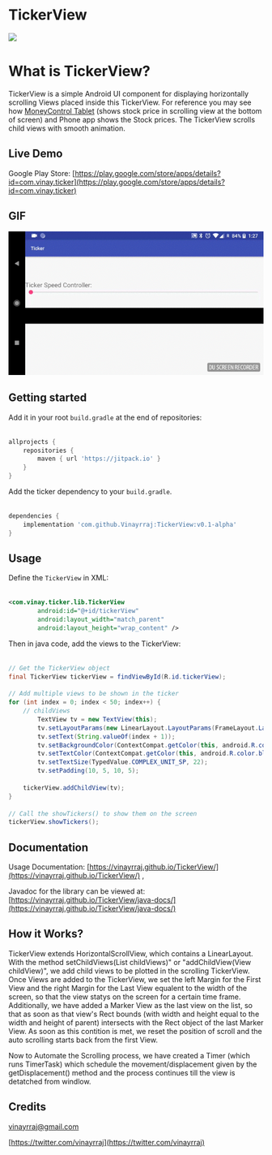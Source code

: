 # TickerView

[![](https://jitpack.io/v/Vinayrraj/TickerView.svg)](https://jitpack.io/#Vinayrraj/TickerView)

What is TickerView?
===============
TickerView is a simple Android UI component for displaying horizontally scrolling Views placed inside this TickerView. For reference you may see how [MoneyControl Tablet](https://play.google.com/store/apps/details?id=com.moneycontrol) (shows stock price in scrolling view at the bottom of screen) and Phone app shows the Stock prices. The TickerView scrolls child views with smooth animation.

Live Demo
---------------
Google Play Store: [https://play.google.com/store/apps/details?id=com.vinay.ticker](https://play.google.com/store/apps/details?id=com.vinay.ticker) 


GIF
---------------

![Wait for the GIF image to load](/media/image_gif.gif)


Getting started
---------------

Add it in your root `build.gradle` at the end of repositories:

```groovy

allprojects {
	repositories {
		maven { url 'https://jitpack.io' }
	}
}

```

Add the ticker dependency to your `build.gradle`.

```groovy

dependencies {
	implementation 'com.github.Vinayrraj:TickerView:v0.1-alpha'
}

```

Usage
-----

Define the `TickerView` in XML:

```xml

<com.vinay.ticker.lib.TickerView
        android:id="@+id/tickerView"
        android:layout_width="match_parent"
        android:layout_height="wrap_content" />
```

Then in java code, add the views to the TickerView:

```java

// Get the TickerView object
final TickerView tickerView = findViewById(R.id.tickerView);

// Add multiple views to be shown in the ticker
for (int index = 0; index < 50; index++) {
	// childViews
        TextView tv = new TextView(this);
        tv.setLayoutParams(new LinearLayout.LayoutParams(FrameLayout.LayoutParams.WRAP_CONTENT, FrameLayout.LayoutParams.WRAP_CONTENT));
        tv.setText(String.valueOf(index + 1));
        tv.setBackgroundColor(ContextCompat.getColor(this, android.R.color.white));
        tv.setTextColor(ContextCompat.getColor(this, android.R.color.black));
        tv.setTextSize(TypedValue.COMPLEX_UNIT_SP, 22);
        tv.setPadding(10, 5, 10, 5);
        
	tickerView.addChildView(tv);
}

// Call the showTickers() to show them on the screen
tickerView.showTickers();

```



Documentation
-----

Usage Documentation: [https://vinayrraj.github.io/TickerView/](https://vinayrraj.github.io/TickerView/) , 

Javadoc for the library can be viewed at: [https://vinayrraj.github.io/TickerView/java-docs/](https://vinayrraj.github.io/TickerView/java-docs/)


How it Works?
-----

TickerView extends HorizontalScrollView, which contains a  LinearLayout. With the method setChildViews(List<View> childViews)" or "addChildView(View childView)", we add child views to be plotted in the scrolling TickerView.
Once Views are added to the TickerView, we set the left Margin for the First View and the right Margin for the Last View equalent to the width of the screen, so that the view statys on the screen for a certain time frame. 
Additionally, we have added a Marker View as the last view on the list, so that as soon as that view's Rect bounds (with width and height equal to the width and height of parent) intersects with the Rect object of the last Marker View. As soon as this contition is met, we reset the position of scroll and the auto scrolling starts back from the first View. 

Now to Automate the Scrolling process, we have created a Timer (which runs TimerTask) which schedule the movement/displacement given by the getDisplacement() method and the process continues till the view is detatched from windlow. 


Credits
-----

vinayrraj@gmail.com

[https://twitter.com/vinayrraj](https://twitter.com/vinayrraj)
